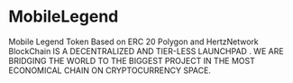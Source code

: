 # MobileLegend
Mobile Legend Token Based on ERC 20 Polygon and HertzNetwork BlockChain
IS A DECENTRALIZED AND TIER-LESS LAUNCHPAD . WE ARE BRIDGING THE WORLD TO THE BIGGEST PROJECT IN THE MOST ECONOMICAL CHAIN ON CRYPTOCURRENCY SPACE.
